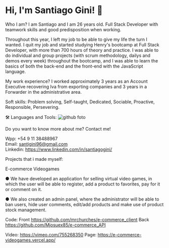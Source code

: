 <h1>Hi, I'm Santiago Gini! 👋</h1>

Who I am? I am Santiago and I am 26 years old. Full Stack Developer with teamwork skills and good predisposition when working.

Throughout this year, I left my job to be able to give my life the turn I wanted. I quit my job and started studying Henry's bootcamp at Full Stack Developer, with more than 700 hours of theory and practice. I was able to do individual and group projects (with scrum methodology, dailys and demos every week) throughout the bootcamp, and I was able to learn the basics of both the back-end and the front-end with the JavaScript language.


My work experience? I worked approximately 3 years as an Account Executive recovering Iva from exporting companies and 3 years in a Forwarder in the administrative area.

Soft skills:
Problem solving, Self-taught, Dedicated, Sociable, Proactive, Responsible, Persevering.

🛠 Languages and Tools:
![github foto](https://user-images.githubusercontent.com/96921929/193863892-038d2b7a-6fab-442d-a184-b0733c7b6adb.png)


Do you want to know more about me? Contact me! 

Wpp: +54 9 11 38488967   
Email: santigini96@gmail.com   
Linkedin: https://www.linkedin.com/in/santiagogini/

Projects that i made myself:

E-commerce Videogames

● We have developed an application for selling virtual video games, in which the user will be able to register, add a product to favorites, pay for it or comment on it.

● We also created an admin panel, where the administrator will be able to ban users, hide user comments, edit/add products and make use of product stock management.

Code:
Front  https://github.com/mrchurches/e-commerce_client
Back  https://github.com/Mjosuex85/e-commerce_API

Video: https://vimeo.com/755268350
Page: https://e-commerce-videogames.vercel.app/




<!--
**Santiago3896/Santiago3896** is a ✨ _special_ ✨ repository because its `README.md` (this file) appears on your GitHub profile.

Here are some ideas to get you started:

- 🔭 I’m currently working on ...
- 🌱 I’m currently learning ...
- 👯 I’m looking to collaborate on ...
- 🤔 I’m looking for help with ...
- 💬 Ask me about ...
- 📫 How to reach me: ...
- 😄 Pronouns: ...
- ⚡ Fun fact: ...
-->
